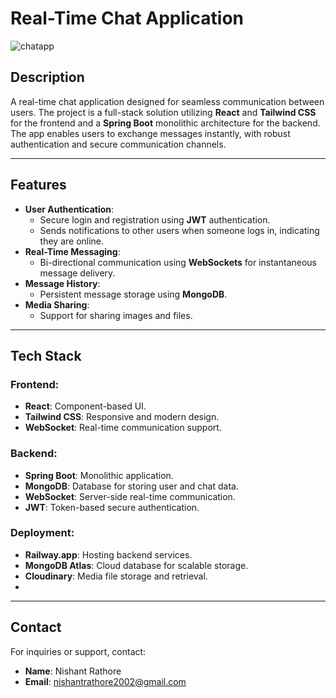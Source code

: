 # Real-Time Chat Application

![chatapp](https://github.com/user-attachments/assets/06b01a82-55a6-422e-9519-27159d93bcfc)


## Description
A real-time chat application designed for seamless communication between users. The project is a full-stack solution utilizing **React** and **Tailwind CSS** for the frontend and a **Spring Boot** monolithic architecture for the backend. The app enables users to exchange messages instantly, with robust authentication and secure communication channels.

---

## Features
- **User Authentication**:
  - Secure login and registration using **JWT** authentication.
  - Sends notifications to other users when someone logs in, indicating they are online.
- **Real-Time Messaging**:
  - Bi-directional communication using **WebSockets** for instantaneous message delivery.
- **Message History**:
  - Persistent message storage using **MongoDB**.
- **Media Sharing**:
  - Support for sharing images and files.

---

## Tech Stack

### Frontend:
- **React**: Component-based UI.
- **Tailwind CSS**: Responsive and modern design.
- **WebSocket**: Real-time communication support.

### Backend:
- **Spring Boot**: Monolithic application.
- **MongoDB**: Database for storing user and chat data.
- **WebSocket**: Server-side real-time communication.
- **JWT**: Token-based secure authentication.

### Deployment:
- **Railway.app**: Hosting backend services.
- **MongoDB Atlas**: Cloud database for scalable storage.
- **Cloudinary**: Media file storage and retrieval.
- 
---

## Contact
For inquiries or support, contact:
- **Name**: Nishant Rathore
- **Email**: nishantrathore2002@gmail.com
